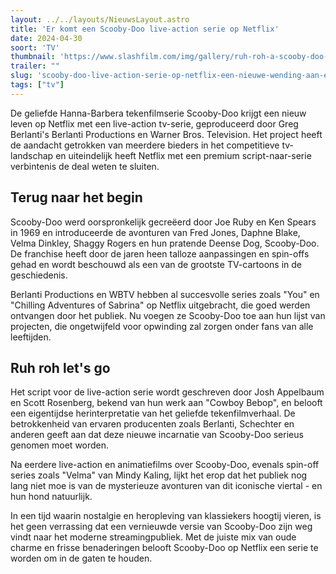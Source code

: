 ```yaml
---
layout: ../../layouts/NieuwsLayout.astro
title: 'Er komt een Scooby-Doo live-action serie op Netflix'
date: 2024-04-30
soort: 'TV'
thumbnail: 'https://www.slashfilm.com/img/gallery/ruh-roh-a-scooby-doo-live-action-drama-series-is-coming-to-netflix/intro-1714423444.jpg'
trailer: ""
slug: 'scooby-doo-live-action-serie-op-netflix-een-nieuwe-wending-aan-een-geliefde-franchise'
tags: ["tv"]
---
```


De geliefde Hanna-Barbera tekenfilmserie Scooby-Doo krijgt een nieuw leven op Netflix met een live-action tv-serie, geproduceerd door Greg Berlanti's Berlanti Productions en Warner Bros. Television. Het project heeft de aandacht getrokken van meerdere bieders in het competitieve tv-landschap en uiteindelijk heeft Netflix met een premium script-naar-serie verbintenis de deal weten te sluiten.

## Terug naar het begin

Scooby-Doo werd oorspronkelijk gecreëerd door Joe Ruby en Ken Spears in 1969 en introduceerde de avonturen van Fred Jones, Daphne Blake, Velma Dinkley, Shaggy Rogers en hun pratende Deense Dog, Scooby-Doo. De franchise heeft door de jaren heen talloze aanpassingen en spin-offs gehad en wordt beschouwd als een van de grootste TV-cartoons in de geschiedenis.

Berlanti Productions en WBTV hebben al succesvolle series zoals "You" en "Chilling Adventures of Sabrina" op Netflix uitgebracht, die goed werden ontvangen door het publiek. Nu voegen ze Scooby-Doo toe aan hun lijst van projecten, die ongetwijfeld voor opwinding zal zorgen onder fans van alle leeftijden.

## Ruh roh let's go

Het script voor de live-action serie wordt geschreven door Josh Appelbaum en Scott Rosenberg, bekend van hun werk aan "Cowboy Bebop", en belooft een eigentijdse herinterpretatie van het geliefde tekenfilmverhaal. De betrokkenheid van ervaren producenten zoals Berlanti, Schechter en anderen geeft aan dat deze nieuwe incarnatie van Scooby-Doo serieus genomen moet worden.

Na eerdere live-action en animatiefilms over Scooby-Doo, evenals spin-off series zoals "Velma" van Mindy Kaling, lijkt het erop dat het publiek nog lang niet moe is van de mysterieuze avonturen van dit iconische viertal - en hun hond natuurlijk.

In een tijd waarin nostalgie en heropleving van klassiekers hoogtij vieren, is het geen verrassing dat een vernieuwde versie van Scooby-Doo zijn weg vindt naar het moderne streamingpubliek. Met de juiste mix van oude charme en frisse benaderingen belooft Scooby-Doo op Netflix een serie te worden om in de gaten te houden.
